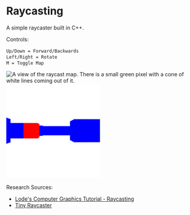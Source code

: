 # Raycasting
A simple raycaster built in C++.

Controls:
```
Up/Down = Forward/Backwards
Left/Right = Rotate
M = Toggle Map
```
<p float="left">
  <img src="https://github.com/abrookst/raycasting/blob/main/map.gif?raw=true" width="250" alt="A view of the raycast map. There is a small green pixel with a cone of white lines coming out of it."/>
  <img src="https://github.com/abrookst/raycasting/blob/main/main.gif?raw=true" width="250" alt="The first-person view represented by that map" /> 
</p>

Research Sources: 
- [Lode's Computer Graphics Tutorial - Raycasting](https://lodev.org/cgtutor/raycasting.html)
- [Tiny Raycaster](https://github.com/ssloy/tinyraycaster/wiki)
